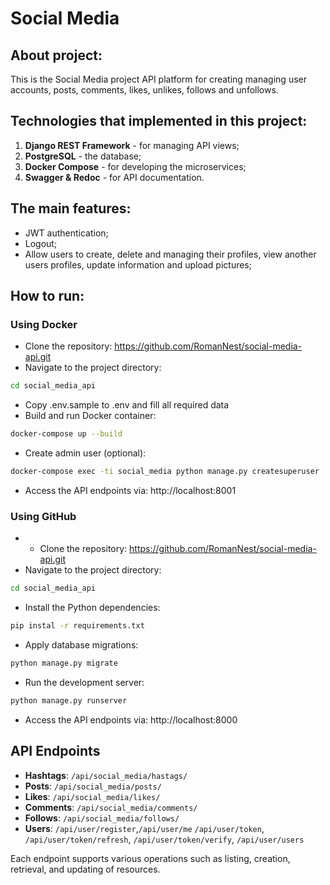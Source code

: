 # Social Media

## About project:
This is the Social Media project API platform for creating managing user accounts, posts, comments, likes, unlikes, follows and unfollows.

## Technologies that implemented in this project:
1. **Django REST Framework** - for managing API views;
2. **PostgreSQL** - the database;
3. **Docker Compose** - for developing the microservices;
4. **Swagger & Redoc** - for API documentation.

## The main features:
* JWT authentication;
* Logout;
* Allow users to create, delete and managing their profiles, view another users profiles, update information and upload pictures;

## How to run:
### Using Docker

- Clone the repository: https://github.com/RomanNest/social-media-api.git
- Navigate to the project directory: 
```bash
cd social_media_api
```
- Copy .env.sample to .env and fill all required data
- Build and run Docker container:
``` bash
docker-compose up --build
```
- Create admin user (optional):
``` bash
docker-compose exec -ti social_media python manage.py createsuperuser
```
- Access the API endpoints via: http://localhost:8001

### Using GitHub

- - Clone the repository: https://github.com/RomanNest/social-media-api.git
- Navigate to the project directory: 
```bash
cd social_media_api
```
- Install the Python dependencies:
```bash
pip instal -r requirements.txt
```
- Apply database migrations:
```bash
python manage.py migrate
```
- Run the development server:
```bash
python manage.py runserver
```
- Access the API endpoints via: http://localhost:8000

## API Endpoints
- **Hashtags**: `/api/social_media/hastags/`
- **Posts**: `/api/social_media/posts/`
- **Likes**: `/api/social_media/likes/`
- **Comments**: `/api/social_media/comments/`
- **Follows**: `/api/social_media/follows/`
- **Users**: `/api/user/register`,`/api/user/me` `/api/user/token`, `/api/user/token/refresh`, `/api/user/token/verify`, `/api/user/users`

Each endpoint supports various operations such as listing, creation, retrieval, and updating of resources.
